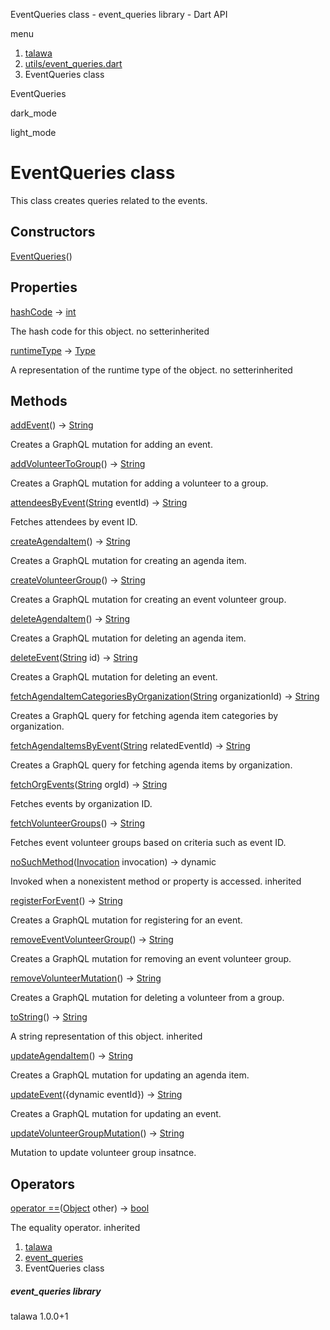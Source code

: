 




EventQueries class - event\_queries library - Dart API







menu

1. [talawa](../index.html)
2. [utils/event\_queries.dart](../file-___home_harshil_Desktop_open-source_palisadoes_talawa_lib_utils_event_queries/)
3. EventQueries class

EventQueries


dark\_mode

light\_mode




# EventQueries class


This class creates queries related to the events.


## Constructors

[EventQueries](../file-___home_harshil_Desktop_open-source_palisadoes_talawa_lib_utils_event_queries/EventQueries/EventQueries.html)()




## Properties

[hashCode](https://api.flutter.dev/flutter/dart-core/Object/hashCode.html)
→ [int](https://api.flutter.dev/flutter/dart-core/int-class.html)

The hash code for this object.
no setterinherited

[runtimeType](https://api.flutter.dev/flutter/dart-core/Object/runtimeType.html)
→ [Type](https://api.flutter.dev/flutter/dart-core/Type-class.html)

A representation of the runtime type of the object.
no setterinherited



## Methods

[addEvent](../file-___home_harshil_Desktop_open-source_palisadoes_talawa_lib_utils_event_queries/EventQueries/addEvent.html)()
→ [String](https://api.flutter.dev/flutter/dart-core/String-class.html)


Creates a GraphQL mutation for adding an event.

[addVolunteerToGroup](../file-___home_harshil_Desktop_open-source_palisadoes_talawa_lib_utils_event_queries/EventQueries/addVolunteerToGroup.html)()
→ [String](https://api.flutter.dev/flutter/dart-core/String-class.html)


Creates a GraphQL mutation for adding a volunteer to a group.

[attendeesByEvent](../file-___home_harshil_Desktop_open-source_palisadoes_talawa_lib_utils_event_queries/EventQueries/attendeesByEvent.html)([String](https://api.flutter.dev/flutter/dart-core/String-class.html) eventId)
→ [String](https://api.flutter.dev/flutter/dart-core/String-class.html)


Fetches attendees by event ID.

[createAgendaItem](../file-___home_harshil_Desktop_open-source_palisadoes_talawa_lib_utils_event_queries/EventQueries/createAgendaItem.html)()
→ [String](https://api.flutter.dev/flutter/dart-core/String-class.html)


Creates a GraphQL mutation for creating an agenda item.

[createVolunteerGroup](../file-___home_harshil_Desktop_open-source_palisadoes_talawa_lib_utils_event_queries/EventQueries/createVolunteerGroup.html)()
→ [String](https://api.flutter.dev/flutter/dart-core/String-class.html)


Creates a GraphQL mutation for creating an event volunteer group.

[deleteAgendaItem](../file-___home_harshil_Desktop_open-source_palisadoes_talawa_lib_utils_event_queries/EventQueries/deleteAgendaItem.html)()
→ [String](https://api.flutter.dev/flutter/dart-core/String-class.html)


Creates a GraphQL mutation for deleting an agenda item.

[deleteEvent](../file-___home_harshil_Desktop_open-source_palisadoes_talawa_lib_utils_event_queries/EventQueries/deleteEvent.html)([String](https://api.flutter.dev/flutter/dart-core/String-class.html) id)
→ [String](https://api.flutter.dev/flutter/dart-core/String-class.html)


Creates a GraphQL mutation for deleting an event.

[fetchAgendaItemCategoriesByOrganization](../file-___home_harshil_Desktop_open-source_palisadoes_talawa_lib_utils_event_queries/EventQueries/fetchAgendaItemCategoriesByOrganization.html)([String](https://api.flutter.dev/flutter/dart-core/String-class.html) organizationId)
→ [String](https://api.flutter.dev/flutter/dart-core/String-class.html)


Creates a GraphQL query for fetching agenda item categories by organization.

[fetchAgendaItemsByEvent](../file-___home_harshil_Desktop_open-source_palisadoes_talawa_lib_utils_event_queries/EventQueries/fetchAgendaItemsByEvent.html)([String](https://api.flutter.dev/flutter/dart-core/String-class.html) relatedEventId)
→ [String](https://api.flutter.dev/flutter/dart-core/String-class.html)


Creates a GraphQL query for fetching agenda items by organization.

[fetchOrgEvents](../file-___home_harshil_Desktop_open-source_palisadoes_talawa_lib_utils_event_queries/EventQueries/fetchOrgEvents.html)([String](https://api.flutter.dev/flutter/dart-core/String-class.html) orgId)
→ [String](https://api.flutter.dev/flutter/dart-core/String-class.html)


Fetches events by organization ID.

[fetchVolunteerGroups](../file-___home_harshil_Desktop_open-source_palisadoes_talawa_lib_utils_event_queries/EventQueries/fetchVolunteerGroups.html)()
→ [String](https://api.flutter.dev/flutter/dart-core/String-class.html)


Fetches event volunteer groups based on criteria such as event ID.

[noSuchMethod](https://api.flutter.dev/flutter/dart-core/Object/noSuchMethod.html)([Invocation](https://api.flutter.dev/flutter/dart-core/Invocation-class.html) invocation)
→ dynamic


Invoked when a nonexistent method or property is accessed.
inherited

[registerForEvent](../file-___home_harshil_Desktop_open-source_palisadoes_talawa_lib_utils_event_queries/EventQueries/registerForEvent.html)()
→ [String](https://api.flutter.dev/flutter/dart-core/String-class.html)


Creates a GraphQL mutation for registering for an event.

[removeEventVolunteerGroup](../file-___home_harshil_Desktop_open-source_palisadoes_talawa_lib_utils_event_queries/EventQueries/removeEventVolunteerGroup.html)()
→ [String](https://api.flutter.dev/flutter/dart-core/String-class.html)


Creates a GraphQL mutation for removing an event volunteer group.

[removeVolunteerMutation](../file-___home_harshil_Desktop_open-source_palisadoes_talawa_lib_utils_event_queries/EventQueries/removeVolunteerMutation.html)()
→ [String](https://api.flutter.dev/flutter/dart-core/String-class.html)


Creates a GraphQL mutation for deleting a volunteer from a group.

[toString](https://api.flutter.dev/flutter/dart-core/Object/toString.html)()
→ [String](https://api.flutter.dev/flutter/dart-core/String-class.html)


A string representation of this object.
inherited

[updateAgendaItem](../file-___home_harshil_Desktop_open-source_palisadoes_talawa_lib_utils_event_queries/EventQueries/updateAgendaItem.html)()
→ [String](https://api.flutter.dev/flutter/dart-core/String-class.html)


Creates a GraphQL mutation for updating an agenda item.

[updateEvent](../file-___home_harshil_Desktop_open-source_palisadoes_talawa_lib_utils_event_queries/EventQueries/updateEvent.html)({dynamic eventId})
→ [String](https://api.flutter.dev/flutter/dart-core/String-class.html)


Creates a GraphQL mutation for updating an event.

[updateVolunteerGroupMutation](../file-___home_harshil_Desktop_open-source_palisadoes_talawa_lib_utils_event_queries/EventQueries/updateVolunteerGroupMutation.html)()
→ [String](https://api.flutter.dev/flutter/dart-core/String-class.html)


Mutation to update volunteer group insatnce.



## Operators

[operator ==](https://api.flutter.dev/flutter/dart-core/Object/operator_equals.html)([Object](https://api.flutter.dev/flutter/dart-core/Object-class.html) other)
→ [bool](https://api.flutter.dev/flutter/dart-core/bool-class.html)


The equality operator.
inherited



 


1. [talawa](../index.html)
2. [event\_queries](../file-___home_harshil_Desktop_open-source_palisadoes_talawa_lib_utils_event_queries/)
3. EventQueries class

##### event\_queries library





talawa
1.0.0+1






